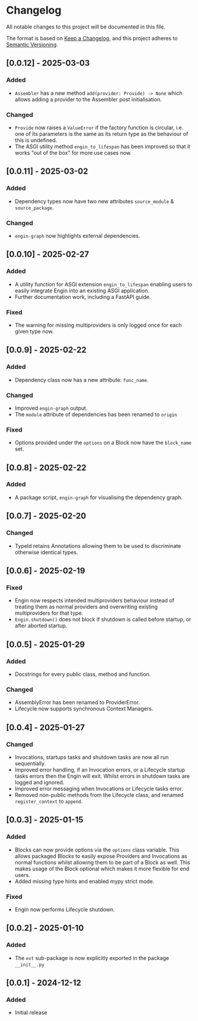 # Changelog

All notable changes to this project will be documented in this file.

The format is based on [Keep a Changelog](https://keepachangelog.com/en/1.1.0/),
and this project adheres to [Semantic Versioning](https://semver.org/spec/v2.0.0.html).


## [0.0.12] - 2025-03-03

### Added

- `Assembler` has a new method `add(provider: Provide) -> None` which allows adding a
  provider to the Assembler post initialisation.

### Changed

- `Provide` now raises a `ValueError` if the factory function is circular, i.e. one of its
  parameters is the same as its return type as the behaviour of this is undefined.
- The ASGI utility method `engin_to_lifespan` has been improved so that it works "out of
  the box" for more use cases now.


## [0.0.11] - 2025-03-02

### Added

- Dependency types now have two new attributes `source_module` & `source_package`.

### Changed

- `engin-graph` now highlights external dependencies.


## [0.0.10] - 2025-02-27

### Added

- A utility function for ASGI extension `engin_to_lifespan` enabling users to easily
  integrate Engin into an existing ASGI application.
- Further documentation work, including a FastAPI guide.

### Fixed

- The warning for missing multiproviders is only logged once for each given type now.


## [0.0.9] - 2025-02-22

### Added

- Dependency class now has a new attribute: `func_name`.

### Changed

- Improved `engin-graph` output.
- The `module` attribute of dependencies has been renamed to `origin`

### Fixed

- Options provided under the `options` on a Block now have the `block_name` set.


## [0.0.8] - 2025-02-22

### Added

- A package script, `engin-graph` for visualising the dependency graph.


## [0.0.7] - 2025-02-20

### Changed

- TypeId retains Annotations allowing them to be used to discriminate otherwise identical
  types.


## [0.0.6] - 2025-02-19

### Fixed

- Engin now respects intended multiproviders behaviour instead of treating them as normal
  providers and overwriting existing multiproviders for that type.
- `Engin.shutdown()` does not block if shutdown is called before startup, or after aborted
  startup.


## [0.0.5] - 2025-01-29

### Added

- Docstrings for every public class, method and function.

### Changed

- AssemblyError has been renamed to ProviderError.
- Lifecycle now supports synchronous Context Managers.


## [0.0.4] - 2025-01-27

### Changed

- Invocations, startups tasks and shutdown tasks are now all run sequentially.
- Improved error handling, if an Invocation errors, or a Lifecycle startup tasks errors
  then the Engin will exit. Whilst errors in shutdown tasks are logged and ignored. 
- Improved error messaging when Invocations or Lifecycle tasks error.
- Removed non-public methods from the Lifecycle class, and renamed `register_context` to
  `append`.


## [0.0.3] - 2025-01-15

### Added

- Blocks can now provide options via the `options` class variable. This allows packaged
  Blocks to easily expose Providers and Invocations as normal functions whilst allowing
  them to be part of a Block as well. This makes usage of the Block optional which makes
  it more flexible for end users.
- Added missing type hints and enabled mypy strict mode.

### Fixed

- Engin now performs Lifecycle shutdown.


## [0.0.2] - 2025-01-10

### Added

- The `ext` sub-package is now explicitly exported in the package `__init__.py`


## [0.0.1] - 2024-12-12

### Added

- Initial release